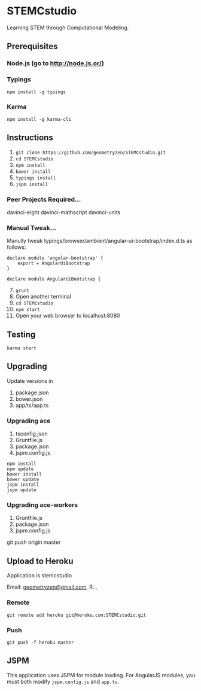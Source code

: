 # STEMCstudio

Learning STEM through Computational Modeling.

## Prerequisites

### Node.js (go to http://node.js.or/)

### Typings
```
npm install -g typings
```

### Karma
```
npm install -g karma-cli
```

## Instructions

1. `git clone https://github.com/geometryzen/STEMCstudio.git`
2. `cd STEMCstudio`
3. `npm install`
4. `bower install`
5. `typings install`
6. `jspm install`

### Peer Projects Required...

davinci-eight
davinci-mathscript
davinci-units

### Manual Tweak...

Manully tweak typings/browser/ambient/angular-ui-bootstrap/index.d.ts as follows:

```
declare module 'angular-bootstrap' {
    export = AngularUiBootstrap
}

declare module AngularUiBootstrap {
```

7. `grunt`
8. Open another terminal
9. `cd STEMCstudio`
10. `npm start`
11. Open your web browser to localhost:8080

## Testing

```
karma start
```

## Upgrading

Update versions in

1. package.json
2. bower.json
3. app/ts/app.ts

### Upgrading ace

1. tsconfig.json
2. Gruntfile.js
3. package.json
4. jspm.config.js

```
npm install
npm update
bower install
bower update
jspm install
jspm update
``` 
### Upgrading ace-workers

1. Gruntfile.js
2. package.json
3. jspm.config.js

git push origin master

## Upload to Heroku

Application is stemcstudio

Email: geometryzen@gmail.com, R...

### Remote
```
git remote add heroku git@heroku.com:STEMCstudio.git
```

### Push
```
git push -f heroku master
```

## JSPM

This application uses JSPM for module loading.
For AngularJS modules, you must both modify `jspm.config.js` and `app.ts`.
